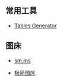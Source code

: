 &nbsp;&nbsp;

## 常用工具 ##

- [Tables Generator][1] 


## 图床 ##

- [sm.ms][13] 
- [极简图床][14] 



  [1]: http://www.tablesgenerator.com/
  [13]: https://sm.ms/
  [14]: http://jiantuku.com/#/